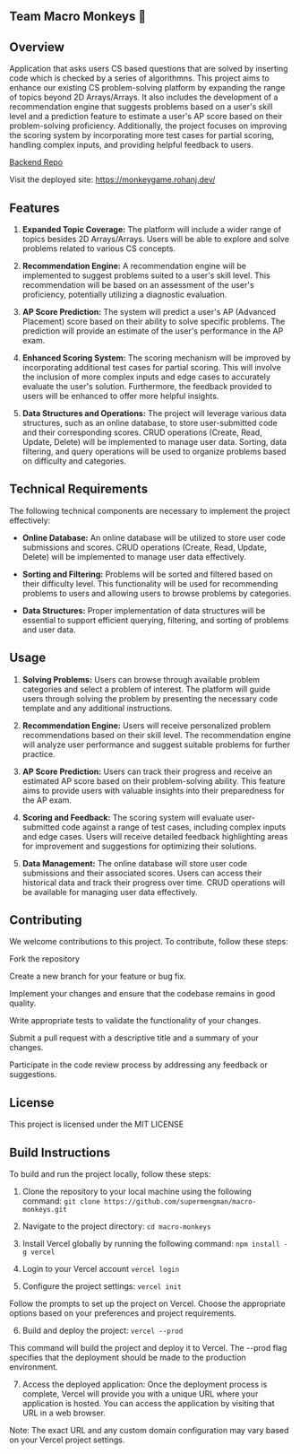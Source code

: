 ## Team Macro Monkeys 🐒

## Overview

Application that asks users CS based questions that are solved by inserting code which is checked by a series of algorithmns.
This project aims to enhance our existing CS problem-solving platform by expanding the range of topics beyond 2D Arrays/Arrays. It also includes the development of a recommendation engine that suggests problems based on a user's skill level and a prediction feature to estimate a user's AP score based on their problem-solving proficiency. Additionally, the project focuses on improving the scoring system by incorporating more test cases for partial scoring, handling complex inputs, and providing helpful feedback to users.

[Backend Repo](https://github.com/supermengman/monkeybackendrepo)

Visit the deployed site: https://monkeygame.rohanj.dev/

## Features

1. **Expanded Topic Coverage:** The platform will include a wider range of topics besides 2D Arrays/Arrays. Users will be able to explore and solve problems related to various CS concepts.

2. **Recommendation Engine:** A recommendation engine will be implemented to suggest problems suited to a user's skill level. This recommendation will be based on an assessment of the user's proficiency, potentially utilizing a diagnostic evaluation.

3. **AP Score Prediction:** The system will predict a user's AP (Advanced Placement) score based on their ability to solve specific problems. The prediction will provide an estimate of the user's performance in the AP exam.

4. **Enhanced Scoring System:** The scoring mechanism will be improved by incorporating additional test cases for partial scoring. This will involve the inclusion of more complex inputs and edge cases to accurately evaluate the user's solution. Furthermore, the feedback provided to users will be enhanced to offer more helpful insights.

5. **Data Structures and Operations:** The project will leverage various data structures, such as an online database, to store user-submitted code and their corresponding scores. CRUD operations (Create, Read, Update, Delete) will be implemented to manage user data. Sorting, data filtering, and query operations will be used to organize problems based on difficulty and categories.

## Technical Requirements

The following technical components are necessary to implement the project effectively:

- **Online Database:** An online database will be utilized to store user code submissions and scores. CRUD operations (Create, Read, Update, Delete) will be implemented to manage user data effectively.

- **Sorting and Filtering:** Problems will be sorted and filtered based on their difficulty level. This functionality will be used for recommending problems to users and allowing users to browse problems by categories.

- **Data Structures:** Proper implementation of data structures will be essential to support efficient querying, filtering, and sorting of problems and user data.

## Usage

1. **Solving Problems:** Users can browse through available problem categories and select a problem of interest. The platform will guide users through solving the problem by presenting the necessary code template and any additional instructions.

2. **Recommendation Engine:** Users will receive personalized problem recommendations based on their skill level. The recommendation engine will analyze user performance and suggest suitable problems for further practice.

3. **AP Score Prediction:** Users can track their progress and receive an estimated AP score based on their problem-solving ability. This feature aims to provide users with valuable insights into their preparedness for the AP exam.

4. **Scoring and Feedback:** The scoring system will evaluate user-submitted code against a range of test cases, including complex inputs and edge cases. Users will receive detailed feedback highlighting areas for improvement and suggestions for optimizing their solutions.

5. **Data Management:** The online database will store user code submissions and their associated scores. Users can access their historical data and track their progress over time. CRUD operations will be available for managing user data effectively.

## Contributing
We welcome contributions to this project. To contribute, follow these steps:

Fork the repository

Create a new branch for your feature or bug fix.

Implement your changes and ensure that the codebase remains in good quality.

Write appropriate tests to validate the functionality of your changes.

Submit a pull request with a descriptive title and a summary of your changes.

Participate in the code review process by addressing any feedback or suggestions.

## License

This project is licensed under the MIT LICENSE

## Build Instructions

To build and run the project locally, follow these steps:

1. Clone the repository to your local machine using the following command: `git clone https://github.com/supermengman/macro-monkeys.git`

2. Navigate to the project directory: `cd macro-monkeys`

3. Install Vercel globally by running the following command: `npm install -g vercel`

4. Login to your Vercel account ```vercel login```

5. Configure the project settings: `vercel init`

Follow the prompts to set up the project on Vercel. Choose the appropriate options based on your preferences and project requirements.

6. Build and deploy the project: `vercel --prod`

This command will build the project and deploy it to Vercel. The --prod flag specifies that the deployment should be made to the production environment.

7. Access the deployed application:
Once the deployment process is complete, Vercel will provide you with a unique URL where your application is hosted. You can access the application by visiting that URL in a web browser.

Note: The exact URL and any custom domain configuration may vary based on your Vercel project settings.
